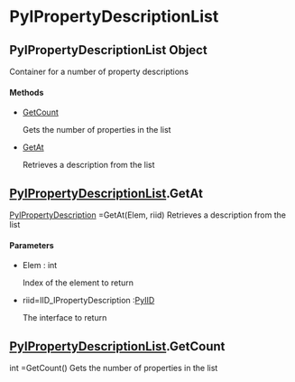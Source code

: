 # PyIPropertyDescriptionList

## PyIPropertyDescriptionList Object



Container for a number of property descriptions

#### Methods


  - [GetCount](PyIPropertyDescriptionList.md#pyipropertydescriptionlistgetcount)

    Gets the number of properties in the list&nbsp;

  - [GetAt](PyIPropertyDescriptionList.md#pyipropertydescriptionlistgetat)

    Retrieves a description from the list&nbsp;

## [PyIPropertyDescriptionList](#pyipropertydescriptionlist)\.GetAt

[PyIPropertyDescription](#pyipropertydescription) =GetAt\(Elem, riid\)
Retrieves a description from the list

#### Parameters


  - Elem : int

    Index of the element to return

  - riid=IID\_IPropertyDescription :[PyIID](#pyiid)

    The interface to return

## [PyIPropertyDescriptionList](#pyipropertydescriptionlist)\.GetCount



int =GetCount\(\)
Gets the number of properties in the list